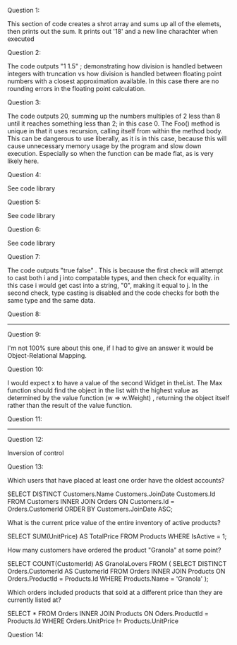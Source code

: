 Question 1:

This section of code creates a shrot array and sums up all of the elemets, then prints out the sum. It prints out '18' and a new line charachter when executed

Question 2:

The code outputs "1 1.5" ; demonstrating how division is handled between integers with truncation vs how division is handled between floating point numbers with a closest approximation available. In this case there are no rounding errors in the floating point calculation.

Question 3:

The code outputs 20, summing up the numbers multiples of 2 less than 8 until it reaches something less than 2; in this case 0. The Foo() method is unique in that it uses recursion, calling itself from within the method body. This can be dangerous to use liberally, as it is in this case, because this will cause unnecessary memory usage by the program and slow down execution. Especially so when the function can be made flat, as is very likely here.

Question 4:

See code library

Question 5:

See code library

Question 6:

See code library

Question 7:

The code outputs "true false" . This is because the first check will attempt to cast both i and j into compatable types, and then check for equality. in this case i would get cast into a string, "0", making it equal to j. In the second check, type casting is disabled and the code checks for both the same type and the same data.

Question 8:

-----

Question 9:

I'm not 100% sure about this one, if I had to give an answer it would be Object-Relational Mapping. 

Question 10:

I would expect x to have a value of the second Widget in theList. The Max function should find the object in the list with the highest value as determined by the value function (w => w.Weight) , returning the object itself rather than the result of the value function.

Question 11:

-----

Question 12:

Inversion of control

Question 13:


Which users that have placed at least one order have the oldest accounts?

SELECT
    DISTINCT Customers.Name Customers.JoinDate Customers.Id
FROM 
    Customers INNER JOIN Orders
    ON Customers.Id = Orders.CustomerId
ORDER BY Customers.JoinDate ASC;


What is the current price value of the entire inventory of active products?

SELECT
    SUM(UnitPrice) AS TotalPrice
FROM Products
WHERE IsActive = 1;

How many customers have ordered the product "Granola" at some point?

SELECT
    COUNT(CustomerId) AS GranolaLovers
FROM (
    SELECT
        DISTINCT Orders.CustomerId AS CustomerId
    FROM
        Orders INNER JOIN Products
        ON Orders.ProductId = Products.Id
    WHERE
        Products.Name = 'Granola'
    );

Which orders included products that sold at a different price than they are currently listed at?

SELECT *
FROM
    Orders INNER JOIN Products
    ON Oders.ProductId = Products.Id
WHERE
    Orders.UnitPrice != Products.UnitPrice

Question 14:


